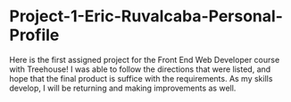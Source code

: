 # Project-1-Eric-Ruvalcaba-Personal-Profile
Here is the first assigned project for the Front End Web Developer course with Treehouse!
I was able to follow the directions that were listed, and hope that the final product is suffice with the requirements.
As my skills develop, I will be returning and making improvements as well.
